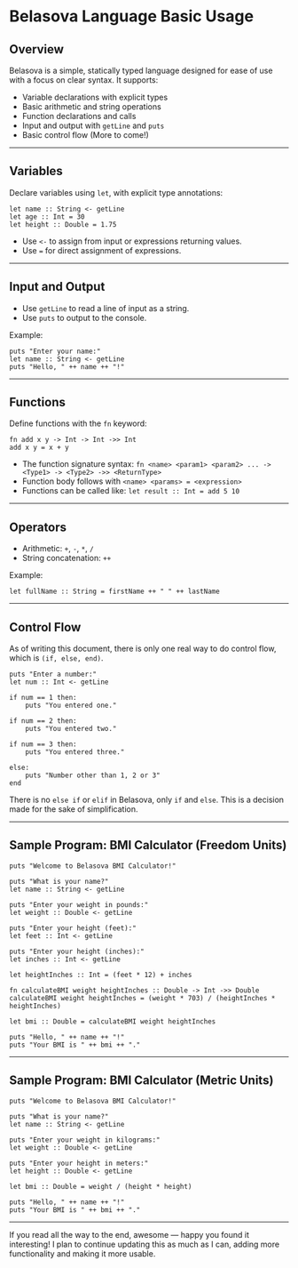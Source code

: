 # Belasova Language Basic Usage

## Overview

Belasova is a simple, statically typed language designed for ease of use with a focus on clear syntax. It supports:

* Variable declarations with explicit types
* Basic arithmetic and string operations
* Function declarations and calls
* Input and output with `getLine` and `puts`
* Basic control flow (More to come!)

---

## Variables

Declare variables using `let`, with explicit type annotations:

```belasova
let name :: String <- getLine
let age :: Int = 30
let height :: Double = 1.75
```

* Use `<-` to assign from input or expressions returning values.
* Use `=` for direct assignment of expressions.

---

## Input and Output

* Use `getLine` to read a line of input as a string.
* Use `puts` to output to the console.

Example:

```belasova
puts "Enter your name:"
let name :: String <- getLine
puts "Hello, " ++ name ++ "!"
```

---

## Functions

Define functions with the `fn` keyword:

```belasova
fn add x y -> Int -> Int ->> Int
add x y = x + y
```

* The function signature syntax: `fn <name> <param1> <param2> ... -> <Type1> -> <Type2> ->> <ReturnType>`
* Function body follows with `<name> <params> = <expression>`
* Functions can be called like: `let result :: Int = add 5 10`

---

## Operators

* Arithmetic: `+`, `-`, `*`, `/`
* String concatenation: `++`

Example:

```belasova
let fullName :: String = firstName ++ " " ++ lastName
```

---

## Control Flow

As of writing this document, there is only one real way to do control flow, which is `(if, else, end)`.

```belasova
puts "Enter a number:"
let num :: Int <- getLine

if num == 1 then:
    puts "You entered one."

if num == 2 then:
    puts "You entered two."

if num == 3 then:
    puts "You entered three."

else:
    puts "Number other than 1, 2 or 3"
end
```

There is no `else if` or `elif` in Belasova, only `if` and `else`. This is a decision made for the sake of simplification.

---

## Sample Program: BMI Calculator (Freedom Units)

```belasova
puts "Welcome to Belasova BMI Calculator!"

puts "What is your name?"
let name :: String <- getLine

puts "Enter your weight in pounds:"
let weight :: Double <- getLine

puts "Enter your height (feet):"
let feet :: Int <- getLine

puts "Enter your height (inches):"
let inches :: Int <- getLine

let heightInches :: Int = (feet * 12) + inches

fn calculateBMI weight heightInches :: Double -> Int ->> Double
calculateBMI weight heightInches = (weight * 703) / (heightInches * heightInches)

let bmi :: Double = calculateBMI weight heightInches

puts "Hello, " ++ name ++ "!"
puts "Your BMI is " ++ bmi ++ "."

```

---

## Sample Program: BMI Calculator (Metric Units)

```belasova
puts "Welcome to Belasova BMI Calculator!"

puts "What is your name?"
let name :: String <- getLine

puts "Enter your weight in kilograms:"
let weight :: Double <- getLine

puts "Enter your height in meters:"
let height :: Double <- getLine

let bmi :: Double = weight / (height * height)

puts "Hello, " ++ name ++ "!"
puts "Your BMI is " ++ bmi ++ "."
```

---

If you read all the way to the end, awesome — happy you found it interesting! I plan to continue updating this as much as I can, adding more functionality and making it more usable.
